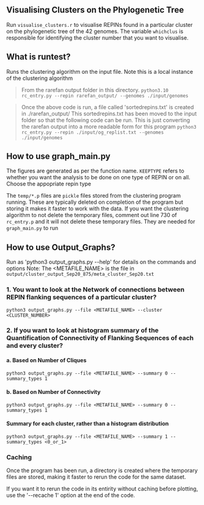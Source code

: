 ## Visualising Clusters on the Phylogenetic Tree
Run `visualise_clusters.r` to visualise REPINs found in a particular cluster on the phylogenetic tree of the 42 genomes. The variable `whichclus` is responsible for identifying the cluster number that you want to visualise.

## What is runtest?
Runs the clustering algorithm on the input file. Note this is a local instance of the clustering algorithm
> From the rarefan output folder in this directory.
`python3.10 rc_entry.py --repin rarefan_output/ --genomes ./input/genomes`

> Once the above code is run, a file called 'sortedrepins.txt' is created
> in ./rarefan_output/ 
> This sortedrepins.txt has been moved to the input folder so that the following
> code can be run. This is just converting the rarefan output into a more
> readable form for this program
`python3 rc_entry.py --repin ./input/og_replist.txt --genomes ./input/genomes`

## How to use graph_main.py
The figures are generated as per the function name.
`KEEPTYPE` refers to whether you want the analysis to be done on one type of REPIN or on all. Choose the appopriate repin type

The `temp/*.p` files are `pickle` files stored from the clustering program running. These are typically deleted on completion of the program but storing it makes it faster to work with the data.
If you want the clustering algorithm to not delete the temporary files, comment out line 730 of `rc_entry.p` and it will not delete these temporary files. They are needed for `graph_main.py` to run

## How to use Output_Graphs?

Run as 'python3 output_graphs.py --help' for details on the commands and options
Note: The <METAFILE_NAME> is the file in `output/cluster_output_Sep20_875/meta_cluster_Sep20.txt`

### 1. You want to look at the Network of connections between REPIN flanking sequences of a particular cluster?

`python3 output_graphs.py --file <METAFILE_NAME> --cluster <CLUSTER_NUMBER>`

### 2. If you want to look at histogram summary of the Quantification of Connectivity of Flanking Sequences of each and every cluster?
#### a. Based on Number of Cliques

`python3 output_graphs.py --file <METAFILE_NAME> --summary 0 --summary_types 1`

#### b. Based on Number of Connectivity

`python3 output_graphs.py --file <METAFILE_NAME> --summary 0 --summary_types 1`

#### Summary for each cluster, rather than a histogram distribution

`python3 output_graphs.py --file <METAFILE_NAME> --summary 1 --summary_types <0_or_1>`

### Caching
Once the program has been run, a directory is created where the temporary files are stored, making it faster to rerun the code for the same dataset. 

If you want it to rerun the code in its entirity without caching before plotting, use the '--recache 1' option at the end of the code.
